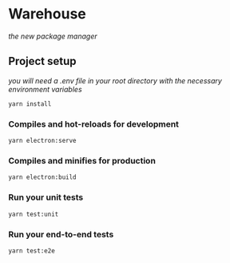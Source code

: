 # Warehouse
*the new package manager*

## Project setup
*you will need a .env file in your root directory with the necessary environment variables*
```
yarn install
```

### Compiles and hot-reloads for development
```
yarn electron:serve
```

### Compiles and minifies for production
```
yarn electron:build
```

### Run your unit tests
```
yarn test:unit
```

### Run your end-to-end tests
```
yarn test:e2e
```
